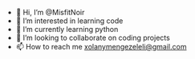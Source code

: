 - 👋 Hi, I’m @MisfitNoir
- 👀 I’m interested in learning code
- 🌱 I’m currently learning python 
- 💞️ I’m looking to collaborate on coding projects 
- 📫 How to reach me xolanymengezeleli@gmail.com 

<!---
MisfitNoir/MisfitNoir is a ✨ special ✨ repository because its `README.md` (this file) appears on your GitHub profile.
You can click the Preview link to take a look at your changes.
--->
